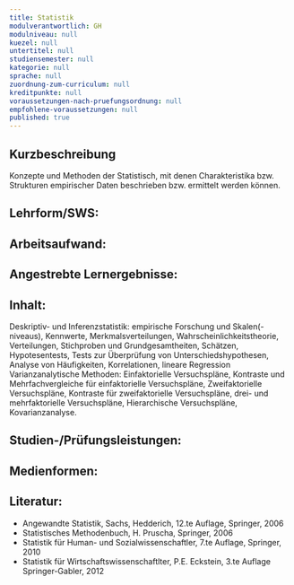 ```yaml
---
title: Statistik
modulverantwortlich: GH
modulniveau: null
kuezel: null
untertitel: null
studiensemester: null
kategorie: null
sprache: null
zuordnung-zum-curriculum: null
kreditpunkte: null
voraussetzungen-nach-pruefungsordnung: null
empfohlene-voraussetzungen: null
published: true
---
```


## Kurzbeschreibung
Konzepte und Methoden der Statistisch, mit denen Charakteristika bzw. Strukturen empirischer Daten beschrieben bzw. ermittelt werden können.

## Lehrform/SWS: 


## Arbeitsaufwand: 


## Angestrebte Lernergebnisse:


## Inhalt:
Deskriptiv- und Inferenzstatistik: empirische Forschung und Skalen(-niveaus), Kennwerte, Merkmalsverteilungen, Wahrscheinlichkeitstheorie, Verteilungen, Stichproben und Grundgesamtheiten, Schätzen, Hypotesentests, Tests zur Überprüfung von Unterschiedshypothesen, Analyse von Häufigkeiten, Korrelationen, lineare Regression
Varianzanalytische Methoden: Einfaktorielle Versuchspläne, Kontraste und Mehrfachvergleiche für einfaktorielle Versuchspläne, Zweifaktorielle Versuchspläne, Kontraste für zweifaktorielle Versuchspläne, drei- und mehrfaktorielle Versuchspläne, Hierarchische Versuchspläne, Kovarianzanalyse.


## Studien-/Prüfungsleistungen:


## Medienformen:


## Literatur:
- Angewandte Statistik, Sachs, Hedderich, 12.te Auflage, Springer, 2006
- Statistisches Methodenbuch, H. Pruscha, Springer, 2006
- Statistik für Human- und Sozialwissenschaftler, 7.te Auflage, Springer, 2010
- Statistik für Wirtschaftswissenschaftlter, P.E. Eckstein, 3.te Auflage Springer-Gabler, 2012


